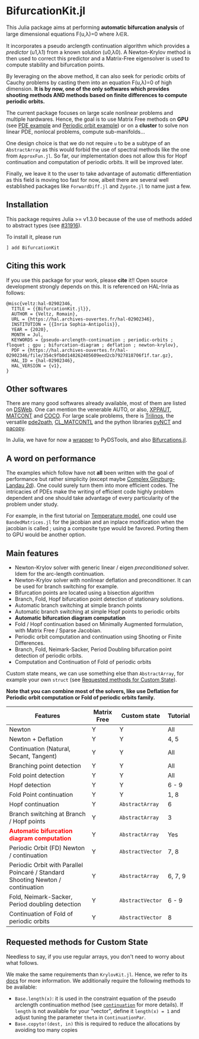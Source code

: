 # BifurcationKit.jl

This Julia package aims at performing **automatic bifurcation analysis** of large dimensional equations F(u,λ)=0 where λ∈ℝ.  

It incorporates a pseudo arclength continuation algorithm which provides a *predictor* (u1,λ1) from a known solution (u0,λ0). A Newton-Krylov method is then used to correct this predictor and a Matrix-Free eigensolver is used to compute stability and bifurcation points.

By leveraging on the above method, it can also seek for periodic orbits of Cauchy problems by casting them into an equation F(u,λ)=0 of high dimension. **It is by now, one of the only softwares which provides shooting methods AND methods based on finite differences to compute periodic orbits.**

The current package focuses on large scale nonlinear problems and multiple hardwares. Hence, the goal is to use Matrix Free methods on **GPU** (see [PDE example](https://rveltz.github.io/BifurcationKit.jl/dev/tutorials2b/index.html#The-Swift-Hohenberg-equation-on-the-GPU-1) and [Periodic orbit example](https://rveltz.github.io/BifurcationKit.jl/dev/tutorialsCGL/#Continuation-of-periodic-orbits-on-the-GPU-(Advanced)-1)) or on a **cluster** to solve non linear PDE, nonlocal problems, compute sub-manifolds...

One design choice is that we do not require `u` to be a subtype of an `AbstractArray` as this would forbid the use of spectral methods like the one from `ApproxFun.jl`. So far, our implementation does not allow this for Hopf continuation and computation of periodic orbits. It will be improved later.

Finally, we leave it to the user to take advantage of automatic differentiation as this field is moving too fast for now, albeit there are several well established packages like `ForwardDiff.jl` and `Zygote.jl` to name just a few.

## Installation 

This package requires Julia >= v1.3.0 because of the use of methods added to abstract types (see [#31916](https://github.com/JuliaLang/julia/pull/31916)).

To install it, please run

`] add BifurcationKit`

## Citing this work
If you use this package for your work, please **cite** it!! Open source development strongly depends on this. It is referenced on HAL-Inria as follows:

```
@misc{veltz:hal-02902346,
  TITLE = {{BifurcationKit.jl}},
  AUTHOR = {Veltz, Romain},
  URL = {https://hal.archives-ouvertes.fr/hal-02902346},
  INSTITUTION = {{Inria Sophia-Antipolis}},
  YEAR = {2020},
  MONTH = Jul,
  KEYWORDS = {pseudo-arclength-continuation ; periodic-orbits ; floquet ; gpu ; bifurcation-diagram ; deflation ; newton-krylov},
  PDF = {https://hal.archives-ouvertes.fr/hal-02902346/file/354c9fb0d148262405609eed2cb7927818706f1f.tar.gz},
  HAL_ID = {hal-02902346},
  HAL_VERSION = {v1},
}
```

## Other softwares

There are many good softwares already available, most of them are listed on [DSWeb](https://dsweb.siam.org/Software). One can mention the venerable AUTO, or also, [XPPAUT](http://www.math.pitt.edu/~bard/xpp/xpp.html), [MATCONT](http://www.matcont.ugent.be/) and [COCO](https://sourceforge.net/projects/cocotools/). For large scale problems, there is [Trilinos](https://trilinos.org/), the versatile [pde2path](http://www.staff.uni-oldenburg.de/hannes.uecker/pde2path/), [CL_MATCONTL](https://github.com/careljonkhout/cl_matcontL) and the python libraries [pyNCT](https://pypi.org/project/PyNCT/) and [pacopy](https://github.com/nschloe/pacopy).


In Julia, we have for now a [wrapper](https://github.com/JuliaDiffEq/PyDSTool.jl) to PyDSTools, and also [Bifurcations.jl](https://github.com/tkf/Bifurcations.jl).

## A word on performance

The examples which follow have not **all** been written with the goal of performance but rather simplicity (except maybe [Complex Ginzburg-Landau 2d](@ref)). One could surely turn them into more efficient codes. The intricacies of PDEs make the writing of efficient code highly problem dependent and one should take advantage of every particularity of the problem under study.

For example, in the first tutorial on [Temperature model](@ref), one could use `BandedMatrices.jl` for the jacobian and an inplace modification when the jacobian is called ; using a composite type would be favored. Porting them to GPU would be another option.

## Main features

- Newton-Krylov solver with generic linear / eigen *preconditioned* solver. Idem for the arc-length continuation.
- Newton-Krylov solver with nonlinear deflation and preconditioner. It can be used for branch switching for example.
- Bifurcation points are located using a bisection algorithm
- Branch, Fold, Hopf bifurcation point detection of stationary solutions.
- Automatic branch switching at simple branch points
- Automatic branch switching at simple Hopf points to periodic orbits
- **Automatic bifurcation diagram computation**
- Fold / Hopf continuation based on Minimally Augmented formulation, with Matrix Free / Sparse Jacobian.
- Periodic orbit computation and continuation using Shooting or Finite Differences.
- Branch, Fold, Neimark-Sacker, Period Doubling bifurcation point detection of periodic orbits.
- Computation and Continuation of Fold of periodic orbits

Custom state means, we can use something else than `AbstractArray`, for example your own `struct` (see [Requested methods for Custom State](@ref)). 

**Note that you can combine most of the solvers, like use Deflation for Periodic orbit computation or Fold of periodic orbits family.**

|Features|Matrix Free|Custom state| Tutorial |
|---|---|---|---|
| Newton | Y | Y | All |
| Newton + Deflation| Y | Y | 4, 5|
| Continuation (Natural, Secant, Tangent) | Y | Y | All |
| Branching point detection | Y | Y | All |
| Fold point detection | Y | Y | All |
| Hopf detection | Y | Y | 6 - 9 |
| Fold Point continuation | Y | Y | 1, 8 |
| Hopf continuation | Y | `AbstractArray` | 6 |
| Branch switching at Branch / Hopf points | Y | `AbstractArray` | 3 |
| <span style="color:red">**Automatic bifurcation diagram computation**</span> | Y | `AbstractArray` |  Yes | |
| Periodic Orbit (FD) Newton / continuation | Y | `AbstractVector` | 7, 8 |
| Periodic Orbit with Parallel Poincaré / Standard Shooting Newton / continuation | Y | `AbstractArray` |  6, 7, 9 |
| Fold, Neimark-Sacker, Period doubling detection | Y | `AbstractVector` | 6 - 9  |
| Continuation of Fold of periodic orbits | Y | `AbstractVector` | 8 |


## Requested methods for Custom State
Needless to say, if you use regular arrays, you don't need to worry about what follows.

We make the same requirements than `KrylovKit.jl`. Hence, we refer to its [docs](https://jutho.github.io/KrylovKit.jl/stable/#Package-features-and-alternatives-1) for more information. We additionally require the following methods to be available:

- `Base.length(x)`: it is used in the constraint equation of the pseudo arclength continuation method (see [`continuation`](@ref) for more details). If `length` is not available for your "vector", define it `length(x) = 1` and adjust tuning the parameter `theta` in `ContinuationPar`.
- `Base.copyto!(dest, in)` this is required to reduce the allocations by avoiding too many copies